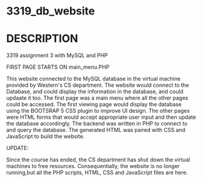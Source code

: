 # 3319_db_website

# DESCRIPTION
3319 assignment 3 with MySQL and PHP

FIRST PAGE STARTS ON main_menu.PHP

This website connected to the MySQL database in the virtual machine provided by Western's CS department. The website would connect to the Database, and could display the information in the database, and could updaate it too. The first page was a main menu where all the other pages could be accessed. The first viewing page would display the database using the BOOTSRAP 5 CSS plugin to improve UI design. The other pages were HTML forms that would accept appropriate user input and then update the database accordingly. The backend was written in PHP to connect to and query the database. The generated HTML was paired with CSS and JavaScript to build the website. 

UPDATE:

Since the course has ended, the CS department has shut down the virtual machines to free resources. Consequentially, the website is no longer running,but all the PHP scripts, HTML, CSS and JavaScript files are here. 
